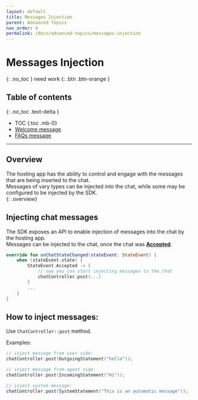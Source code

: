 ```yaml
---
layout: default
title: Messages Injection
parent: Advanced Topics
nav_order: 4
permalink: /docs/advanced-topics/messages-injection
---
```


# Messages Injection
{: .no_toc }
need work
{: .btn .btn-orange }

## Table of contents
{: .no_toc .text-delta }

- TOC
{:toc .mb-0}
- [Welcome message](/docs/chat-configuration/extra/welcome-message)
- [FAQs message](/docs/chat-configuration/extra/faqs-message)

---


## Overview
The hosting app has the ability to control and engage with the messages that are being inserted to the chat.  
Messages of vary types can be injected into the chat, while some may be configured to be injected by the SDK.  
{: .overview}

## Injecting chat messages
The SDK exposes an API to enable injection of messages into the chat by the hosting app.  
Messages can be injected to the chat, once the chat was [**Accepted**](/docs/chat-configuration/tracking-events/chat-lifecycle#accepted). 

```kotlin
override fun onChatStateChanged(stateEvent: StateEvent) {
    when (stateEvent.state) {
        StateEvent.Accepted -> {
            // now you can start injecting messages to the chat 
            chatController.post(...)
        }
        ...
    }
}
```

## How to inject messages:

Use `ChatController::post` method.

Examples:
```kotlin
// inject message from user side:
chatController.post(OutgoingStatement("hello"));

// inject message from agent side:
chatController.post(IncomingStatement("Hi"));

// inject system message:
chatController.post(SystemStatement("This is an automatic message"));
```